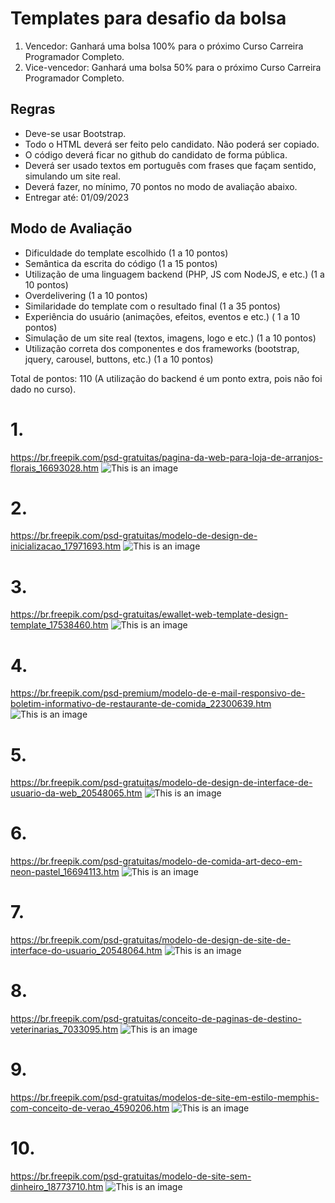 # Templates para desafio da bolsa

1. Vencedor: Ganhará uma bolsa 100% para o próximo Curso Carreira Programador Completo.
2. Vice-vencedor: Ganhará uma bolsa 50% para o próximo Curso Carreira Programador Completo. 


## Regras
* Deve-se usar Bootstrap.
* Todo o HTML deverá ser feito pelo candidato. Não poderá ser copiado. 
* O código deverá ficar no github do candidato de forma pública. 
* Deverá ser usado textos em português com frases que façam sentido, simulando um site real.
* Deverá fazer, no mínimo, 70 pontos no modo de avaliação abaixo. 
* Entregar até: 01/09/2023

## Modo de Avaliação 
* Dificuldade do template escolhido (1 a 10 pontos)
* Semântica da escrita do código (1 a 15 pontos)
* Utilização de uma linguagem backend (PHP, JS com NodeJS, e etc.) (1 a 10 pontos)
* Overdelivering (1 a 10 pontos)
* Similaridade do template com o resultado final (1 a 35 pontos)
* Experiência do usuário (animações, efeitos, eventos e etc.) ( 1 a 10 pontos)
* Simulação de um site real (textos, imagens, logo e etc.) (1 a 10 pontos)
* Utilização correta dos componentes e dos frameworks (bootstrap, jquery, carousel, buttons, etc.) (1 a 10 pontos)

Total de pontos: 110 (A utilização do backend é um ponto extra, pois não foi dado no curso). 

# 1. 
https://br.freepik.com/psd-gratuitas/pagina-da-web-para-loja-de-arranjos-florais_16693028.htm
![This is an image](https://image.freepik.com/psd-gratuitas/pagina-da-web-para-loja-de-arranjos-florais_23-2149047942.jpg)

# 2. 
https://br.freepik.com/psd-gratuitas/modelo-de-design-de-inicializacao_17971693.htm
![This is an image](https://image.freepik.com/psd-gratuitas/modelo-de-design-de-inicializacao_23-2149087802.jpg)

# 3. 
https://br.freepik.com/psd-gratuitas/ewallet-web-template-design-template_17538460.htm
![This is an image](https://image.freepik.com/psd-gratuitas/ewallet-web-template-design-template_23-2149069334.jpg)

# 4. 
https://br.freepik.com/psd-premium/modelo-de-e-mail-responsivo-de-boletim-informativo-de-restaurante-de-comida_22300639.htm
![This is an image](https://image.freepik.com/psd-gratuitas/modelo-de-e-mail-responsivo-de-boletim-informativo-de-restaurante-de-comida_138558-738.jpg)

# 5. 
https://br.freepik.com/psd-gratuitas/modelo-de-design-de-interface-de-usuario-da-web_20548065.htm
![This is an image](https://image.freepik.com/psd-gratuitas/modelo-de-design-de-interface-de-usuario-da-web_23-2149182790.jpg)

# 6.
https://br.freepik.com/psd-gratuitas/modelo-de-comida-art-deco-em-neon-pastel_16694113.htm
![This is an image](https://image.freepik.com/psd-gratuitas/modelo-de-comida-art-deco-em-neon-pastel_23-2149052966.jpg)

# 7.
https://br.freepik.com/psd-gratuitas/modelo-de-design-de-site-de-interface-do-usuario_20548064.htm
![This is an image](https://image.freepik.com/psd-gratuitas/modelo-de-design-de-site-de-interface-do-usuario_23-2149182791.jpg)

# 8.
https://br.freepik.com/psd-gratuitas/conceito-de-paginas-de-destino-veterinarias_7033095.htm
![This is an image](https://image.freepik.com/psd-gratuitas/conceito-de-paginas-de-destino-veterinarias_23-2148451973.jpg)

# 9.
https://br.freepik.com/psd-gratuitas/modelos-de-site-em-estilo-memphis-com-conceito-de-verao_4590206.htm
![This is an image](https://image.freepik.com/psd-gratuitas/modelos-de-site-em-estilo-memphis-com-conceito-de-verao_23-2148174738.jpg)

# 10.
https://br.freepik.com/psd-gratuitas/modelo-de-site-sem-dinheiro_18773710.htm
![This is an image](https://image.freepik.com/psd-gratuitas/modelo-de-site-sem-dinheiro_23-2149111230.jpg)
